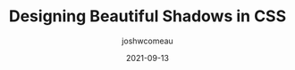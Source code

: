 ---
author: joshwcomeau
date: 2021-09-13
permalink: false
tags:
  - css
target_url: https://www.joshwcomeau.com/css/designing-shadows/
title: Designing Beautiful Shadows in CSS
---